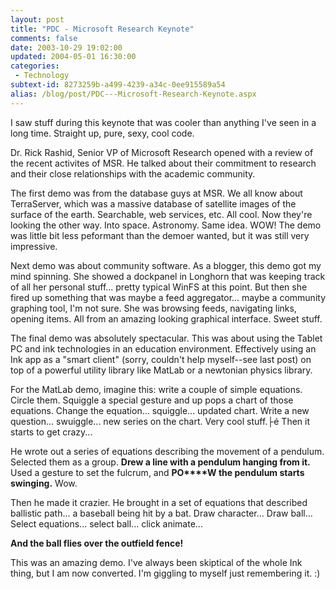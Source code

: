 ```yaml
---
layout: post
title: "PDC - Microsoft Research Keynote"
comments: false
date: 2003-10-29 19:02:00
updated: 2004-05-01 16:30:00
categories:
 - Technology
subtext-id: 8273259b-a499-4239-a34c-0ee915589a54
alias: /blog/post/PDC---Microsoft-Research-Keynote.aspx
---
```



I saw stuff during this keynote that was cooler than anything I've seen in a long time. Straight up, pure, sexy, cool code.

Dr. Rick Rashid, Senior VP of Microsoft Research opened with a review of the recent activites of MSR. He talked about their commitment to research and their close relationships with the academic community.

The first demo was from the database guys at MSR. We all know about TerraServer, which was a massive database of satellite images of the surface of the earth. Searchable, web services, etc. All cool. Now they're looking the other way. Into space. Astronomy. Same idea. WOW! The demo was little bit less peformant than the demoer wanted, but it was still very impressive.

Next demo was about community software. As a blogger, this demo got my mind spinning. She showed a dockpanel in Longhorn that was keeping track of all her personal stuff... pretty typical WinFS at this point. But then she fired up something that was maybe a feed aggregator... maybe a community graphing tool, I'm not sure. She was browsing feeds, navigating links, opening items. All from an amazing looking graphical interface. Sweet stuff.

The final demo was absolutely spectacular. This was about using the Tablet PC and ink technologies in an education environment. Effectively using an Ink app as a "smart client" (sorry, couldn't help myself--see last post) on top of a powerful utility library like MatLab or a newtonian physics library.

For the MatLab demo, imagine this: write a couple of simple equations. Circle them. Squiggle a special gesture and up pops a chart of those equations. Change the equation... squiggle... updated chart. Write a new question... swuiggle... new series on the chart. Very cool stuff.├é Then it starts to get crazy...

He wrote out a series of equations describing the movement of a pendulum. Selected them as a group. **Drew a line with a pendulum hanging from it.** Used a gesture to set the fulcrum, and **PO****W the pendulum starts swinging.** Wow.

Then he made it crazier. He brought in a set of equations that described ballistic path... a baseball being hit by a bat. Draw character... Draw ball... Select equations... select ball... click animate...

**And the ball flies over the outfield fence!**

This was an amazing demo. I've always been skiptical of the whole Ink thing, but I am now converted. I'm giggling to myself just remembering it. :)
